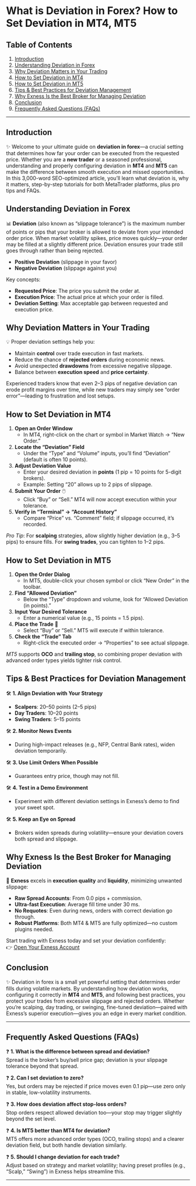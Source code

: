 # What is Deviation in Forex? How to Set Deviation in MT4, MT5

## Table of Contents

1. [Introduction](#introduction)  
2. [Understanding Deviation in Forex](#understanding-deviation-in-forex)  
3. [Why Deviation Matters in Your Trading](#why-deviation-matters-in-your-trading)  
4. [How to Set Deviation in MT4](#how-to-set-deviation-in-mt4)  
5. [How to Set Deviation in MT5](#how-to-set-deviation-in-mt5)  
6. [Tips & Best Practices for Deviation Management](#tips--best-practices-for-deviation-management)  
7. [Why Exness Is the Best Broker for Managing Deviation](#why-exness-is-the-best-broker-for-managing-deviation)  
8. [Conclusion](#conclusion)  
9. [Frequently Asked Questions (FAQs)](#frequently-asked-questions-faqs)  

---

## Introduction  
✨ Welcome to your ultimate guide on **deviation in forex**—a crucial setting that determines how far your order can be executed from the requested price. Whether you are a **new trader** or a seasoned professional, understanding and properly configuring deviation in **MT4** and **MT5** can make the difference between smooth execution and missed opportunities. In this 3,000-word SEO-optimized article, you’ll learn what deviation is, why it matters, step-by-step tutorials for both MetaTrader platforms, plus pro tips and FAQs.

## Understanding Deviation in Forex  
📊 **Deviation** (also known as “slippage tolerance”) is the maximum number of points or pips that your broker is allowed to deviate from your intended order price. When market volatility spikes, price moves quickly—your order may be filled at a slightly different price. Deviation ensures your trade still goes through rather than being rejected.

- **Positive Deviation** (slippage in your favor)  
- **Negative Deviation** (slippage against you)  

Key concepts:  
- **Requested Price**: The price you submit the order at.  
- **Execution Price**: The actual price at which your order is filled.  
- **Deviation Setting**: Max acceptable gap between requested and execution price.

## Why Deviation Matters in Your Trading  
💡 Proper deviation settings help you:  
- Maintain **control** over trade execution in fast markets.  
- Reduce the chance of **rejected orders** during economic news.  
- Avoid unexpected **drawdowns** from excessive negative slippage.  
- Balance between **execution speed** and **price certainty**.

Experienced traders know that even 2–3 pips of negative deviation can erode profit margins over time, while new traders may simply see “order error”—leading to frustration and lost setups.

## How to Set Deviation in MT4  
1. **Open an Order Window**  
   - In MT4, right-click on the chart or symbol in Market Watch → “New Order.”  
2. **Locate the “Deviation” Field**  
   - Under the “Type” and “Volume” inputs, you’ll find “Deviation” (default is often 10 points).  
3. **Adjust Deviation Value**  
   - Enter your desired deviation in **points** (1 pip = 10 points for 5-digit brokers).  
   - Example: Setting “20” allows up to 2 pips of slippage.  
4. **Submit Your Order** 🖱️  
   - Click “Buy” or “Sell.” MT4 will now accept execution within your tolerance.  
5. **Verify in “Terminal” → “Account History”**  
   - Compare “Price” vs. “Comment” field; if slippage occurred, it’s recorded.

_Pro Tip_: For **scalping** strategies, allow slightly higher deviation (e.g., 3–5 pips) to ensure fills. For **swing trades**, you can tighten to 1–2 pips.

## How to Set Deviation in MT5  
1. **Open the Order Dialog**  
   - In MT5, double-click your chosen symbol or click “New Order” in the toolbar.  
2. **Find “Allowed Deviation”**  
   - Below the “Type” dropdown and volume, look for “Allowed Deviation (in points).”  
3. **Input Your Desired Tolerance**  
   - Enter a numerical value (e.g., 15 points = 1.5 pips).  
4. **Place the Trade** 🎯  
   - Select “Buy” or “Sell.” MT5 will execute if within tolerance.  
5. **Check the “Trade” Tab**  
   - Right-click the executed order → “Properties” to see actual slippage.

_MT5_ supports **OCO** and **trailing stop**, so combining proper deviation with advanced order types yields tighter risk control.

## Tips & Best Practices for Deviation Management  
🛠️ **1. Align Deviation with Your Strategy**  
- **Scalpers**: 20–50 points (2–5 pips)  
- **Day Traders**: 10–20 points  
- **Swing Traders**: 5–15 points  

🛠️ **2. Monitor News Events**  
- During high-impact releases (e.g., NFP, Central Bank rates), widen deviation temporarily.  

🛠️ **3. Use Limit Orders When Possible**  
- Guarantees entry price, though may not fill.  

🛠️ **4. Test in a Demo Environment**  
- Experiment with different deviation settings in Exness’s demo to find your sweet spot.  

🛠️ **5. Keep an Eye on Spread**  
- Brokers widen spreads during volatility—ensure your deviation covers both spread and slippage.

## Why Exness Is the Best Broker for Managing Deviation  
🌟 **Exness** excels in **execution quality** and **liquidity**, minimizing unwanted slippage:  
- **Raw Spread Accounts**: From 0.0 pips + commission.  
- **Ultra-fast Execution**: Average fill time under 30 ms.  
- **No Requotes**: Even during news, orders with correct deviation go through.  
- **Robust Platforms**: Both MT4 & MT5 are fully optimized—no custom plugins needed.

Start trading with Exness today and set your deviation confidently:  
👉 [Open Your Exness Account](https://one.exnesstrack.org/a/english23)

## Conclusion  
✨ Deviation in forex is a small yet powerful setting that determines order fills during volatile markets. By understanding how deviation works, configuring it correctly in **MT4** and **MT5**, and following best practices, you protect your trades from excessive slippage and rejected orders. Whether you’re scalping, day trading, or swinging, fine-tuned deviation—paired with Exness’s superior execution—gives you an edge in every market condition.

---

## Frequently Asked Questions (FAQs)  
❓ **1. What is the difference between spread and deviation?**  
Spread is the broker’s buy/sell price gap; deviation is your slippage tolerance beyond that spread.

❓ **2. Can I set deviation to zero?**  
Yes, but orders may be rejected if price moves even 0.1 pip—use zero only in stable, low-volatility instruments.

❓ **3. How does deviation affect stop-loss orders?**  
Stop orders respect allowed deviation too—your stop may trigger slightly beyond the set level.

❓ **4. Is MT5 better than MT4 for deviation?**  
MT5 offers more advanced order types (OCO, trailing stops) and a clearer deviation field, but both handle deviation similarly.

❓ **5. Should I change deviation for each trade?**  
Adjust based on strategy and market volatility; having preset profiles (e.g., “Scalp,” “Swing”) in Exness helps streamline this.

---
